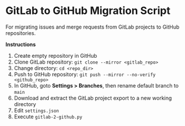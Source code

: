 # GitLab to GitHub Migration Script

For migrating issues and merge requests from GitLab projects to GitHub repositories.

**Instructions**

1. Create empty repository in GitHub
2. Clone GitLab repository: `git clone --mirror <gitlab_repo>`
3. Change directory: `cd <repo_dir>`
4. Push to GitHub repository: `git push --mirror --no-verify <github_repo>`
5. In GitHub, goto **Settings > Branches**, then rename default branch to `main`
6. Download and extract the GitLab project export to a new working directory
7. Edit `settings.json`
8. Execute `gitlab-2-github.py`
